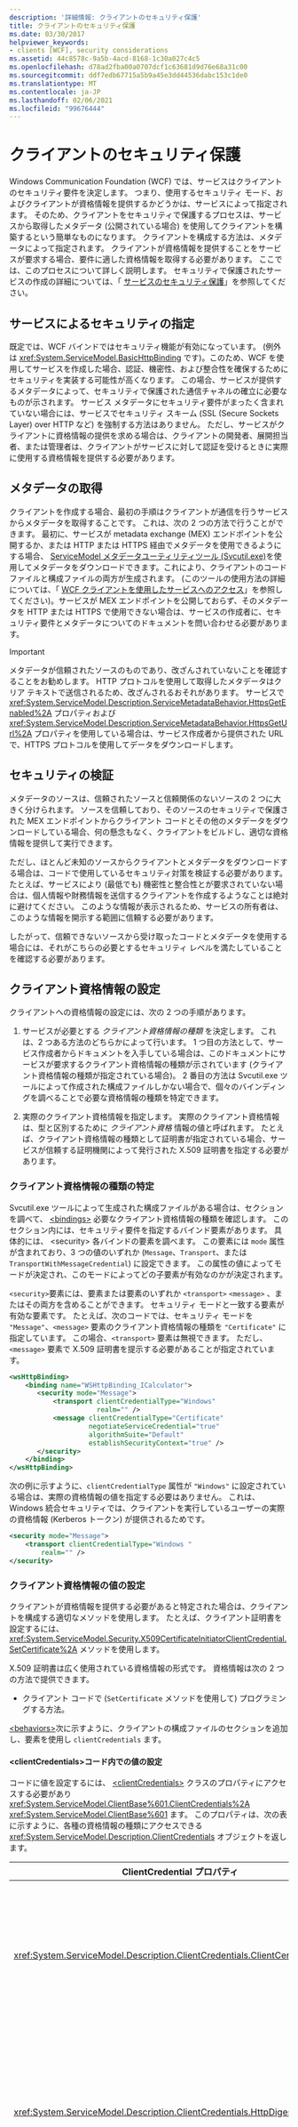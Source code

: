 ```yaml
---
description: '詳細情報: クライアントのセキュリティ保護'
title: クライアントのセキュリティ保護
ms.date: 03/30/2017
helpviewer_keywords:
- clients [WCF], security considerations
ms.assetid: 44c8578c-9a5b-4acd-8168-1c30a027c4c5
ms.openlocfilehash: d78ad2fba00a0707dcf1c63681d9d76e68a31c00
ms.sourcegitcommit: ddf7edb67715a5b9a45e3dd44536dabc153c1de0
ms.translationtype: MT
ms.contentlocale: ja-JP
ms.lasthandoff: 02/06/2021
ms.locfileid: "99676444"
---
```

# <a name="securing-clients"></a>クライアントのセキュリティ保護

Windows Communication Foundation (WCF) では、サービスはクライアントのセキュリティ要件を決定します。 つまり、使用するセキュリティ モード、およびクライアントが資格情報を提供するかどうかは、サービスによって指定されます。 そのため、クライアントをセキュリティで保護するプロセスは、サービスから取得したメタデータ (公開されている場合) を使用してクライアントを構築するという簡単なものになります。 クライアントを構成する方法は、メタデータによって指定されます。 クライアントが資格情報を提供することをサービスが要求する場合、要件に適した資格情報を取得する必要があります。 ここでは、このプロセスについて詳しく説明します。 セキュリティで保護されたサービスの作成の詳細については、「 [サービスのセキュリティ保護](securing-services.md)」を参照してください。  
  
## <a name="the-service-specifies-security"></a>サービスによるセキュリティの指定  

 既定では、WCF バインドではセキュリティ機能が有効になっています。 (例外は <xref:System.ServiceModel.BasicHttpBinding> です)。このため、WCF を使用してサービスを作成した場合、認証、機密性、および整合性を確保するためにセキュリティを実装する可能性が高くなります。 この場合、サービスが提供するメタデータによって、セキュリティで保護された通信チャネルの確立に必要なものが示されます。 サービス メタデータにセキュリティ要件がまったく含まれていない場合には、サービスでセキュリティ スキーム (SSL (Secure Sockets Layer) over HTTP など) を強制する方法はありません。 ただし、サービスがクライアントに資格情報の提供を求める場合は、クライアントの開発者、展開担当者、または管理者は、クライアントがサービスに対して認証を受けるときに実際に使用する資格情報を提供する必要があります。  
  
## <a name="obtaining-metadata"></a>メタデータの取得  

 クライアントを作成する場合、最初の手順はクライアントが通信を行うサービスからメタデータを取得することです。 これは、次の 2 つの方法で行うことができます。 最初に、サービスが metadata exchange (MEX) エンドポイントを公開するか、または HTTP または HTTPS 経由でメタデータを使用できるようにする場合、 [ServiceModel メタデータユーティリティツール (Svcutil.exe)](servicemodel-metadata-utility-tool-svcutil-exe.md)を使用してメタデータをダウンロードできます。これにより、クライアントのコードファイルと構成ファイルの両方が生成されます。 (このツールの使用方法の詳細については、「 [WCF クライアントを使用したサービスへのアクセス](accessing-services-using-a-wcf-client.md)」を参照してください)。サービスが MEX エンドポイントを公開しておらず、そのメタデータを HTTP または HTTPS で使用できない場合は、サービスの作成者に、セキュリティ要件とメタデータについてのドキュメントを問い合わせる必要があります。  
  
> [!IMPORTANT]
> メタデータが信頼されたソースのものであり、改ざんされていないことを確認することをお勧めします。 HTTP プロトコルを使用して取得したメタデータはクリア テキストで送信されるため、改ざんされるおそれがあります。 サービスで <xref:System.ServiceModel.Description.ServiceMetadataBehavior.HttpsGetEnabled%2A> プロパティおよび <xref:System.ServiceModel.Description.ServiceMetadataBehavior.HttpsGetUrl%2A> プロパティを使用している場合は、サービス作成者から提供された URL で、HTTPS プロトコルを使用してデータをダウンロードします。  
  
## <a name="validating-security"></a>セキュリティの検証  

 メタデータのソースは、信頼されたソースと信頼関係のないソースの 2 つに大きく分けられます。 ソースを信頼しており、そのソースのセキュリティで保護された MEX エンドポイントからクライアント コードとその他のメタデータをダウンロードしている場合、何の懸念もなく、クライアントをビルドし、適切な資格情報を提供して実行できます。  
  
 ただし、ほとんど未知のソースからクライアントとメタデータをダウンロードする場合は、コードで使用しているセキュリティ対策を検証する必要があります。 たとえば、サービスにより (最低でも) 機密性と整合性とが要求されていない場合は、個人情報や財務情報を送信するクライアントを作成するようなことは絶対に避けてください。 このような情報が表示されるため、サービスの所有者は、このような情報を開示する範囲に信頼する必要があります。  
  
 したがって、信頼できないソースから受け取ったコードとメタデータを使用する場合には、それがこちらの必要とするセキュリティ レベルを満たしていることを確認する必要があります。  
  
## <a name="setting-a-client-credential"></a>クライアント資格情報の設定  

 クライアントへの資格情報の設定には、次の 2 つの手順があります。  
  
1. サービスが必要とする *クライアント資格情報の種類* を決定します。 これは、2 つある方法のどちらかによって行います。 1 つ目の方法として、サービス作成者からドキュメントを入手している場合は、このドキュメントにサービスが要求するクライアント資格情報の種類が示されています (クライアント資格情報の種類が指定されている場合)。 2 番目の方法は Svcutil.exe ツールによって作成された構成ファイルしかない場合で、個々のバインディングを調べることで必要な資格情報の種類を特定できます。  
  
2. 実際のクライアント資格情報を指定します。 実際のクライアント資格情報は、型と区別するために *クライアント資格* 情報の値と呼ばれます。 たとえば、クライアント資格情報の種類として証明書が指定されている場合、サービスが信頼する証明機関によって発行された X.509 証明書を指定する必要があります。  
  
### <a name="determining-the-client-credential-type"></a>クライアント資格情報の種類の特定  

 Svcutil.exe ツールによって生成された構成ファイルがある場合は、セクションを調べて、 [\<bindings>](../configure-apps/file-schema/wcf/bindings.md) 必要なクライアント資格情報の種類を確認します。 このセクション内には、セキュリティ要件を指定するバインド要素があります。 具体的には、 \<security> 各バインドの要素を調べます。 この要素には `mode` 属性が含まれており、3 つの値のいずれか (`Message`、`Transport`、または `TransportWithMessageCredential`) に設定できます。 この属性の値によってモードが決定され、このモードによってどの子要素が有効なのかが決定されます。  
  
 `<security>`要素には、要素または要素のいずれか `<transport>` `<message>` 、またはその両方を含めることができます。 セキュリティ モードと一致する要素が有効な要素です。 たとえば、次のコードでは、セキュリティ モードを `"Message"`、`<message>` 要素のクライアント資格情報の種類を `"Certificate"` に指定しています。 この場合、`<transport>` 要素は無視できます。 ただし、`<message>` 要素で X.509 証明書を提示する必要があることが指定されています。  

```xml  
<wsHttpBinding>  
    <binding name="WSHttpBinding_ICalculator">  
       <security mode="Message">  
           <transport clientCredentialType="Windows"
                      realm="" />  
           <message clientCredentialType="Certificate"
                    negotiateServiceCredential="true"  
                    algorithmSuite="Default"
                    establishSecurityContext="true" />  
       </security>  
    </binding>  
</wsHttpBinding>  
```  

 次の例に示すように、`clientCredentialType` 属性が `"Windows"` に設定されている場合は、実際の資格情報の値を指定する必要はありません。 これは、Windows 統合セキュリティでは、クライアントを実行しているユーザーの実際の資格情報 (Kerberos トークン) が提供されるためです。  
  
```xml  
<security mode="Message">  
    <transport clientCredentialType="Windows "
        realm="" />  
</security>  
```  
  
### <a name="setting-the-client-credential-value"></a>クライアント資格情報の値の設定  

 クライアントが資格情報を提供する必要があると特定された場合は、クライアントを構成する適切なメソッドを使用します。 たとえば、クライアント証明書を設定するには、<xref:System.ServiceModel.Security.X509CertificateInitiatorClientCredential.SetCertificate%2A> メソッドを使用します。  
  
 X.509 証明書は広く使用されている資格情報の形式です。 資格情報は次の 2 つの方法で提供できます。  
  
- クライアント コードで (`SetCertificate` メソッドを使用して) プログラミングする方法。  
  
 [\<behaviors>](../configure-apps/file-schema/wcf/behaviors.md)次に示すように、クライアントの構成ファイルのセクションを追加し、要素を使用し `clientCredentials` ます。  
  
#### <a name="setting-a-clientcredentials-value-in-code"></a>\<clientCredentials>コード内での値の設定  

 コードに値を設定するには、 [\<clientCredentials>](../configure-apps/file-schema/wcf/clientcredentials.md) クラスのプロパティにアクセスする必要があり <xref:System.ServiceModel.ClientBase%601.ClientCredentials%2A> <xref:System.ServiceModel.ClientBase%601> ます。 このプロパティは、次の表に示すように、各種の資格情報の種類にアクセスできる <xref:System.ServiceModel.Description.ClientCredentials> オブジェクトを返します。  
  
|ClientCredential プロパティ|説明|メモ|  
|-------------------------------|-----------------|-----------|  
|<xref:System.ServiceModel.Description.ClientCredentials.ClientCertificate%2A>|<xref:System.ServiceModel.Security.X509CertificateInitiatorClientCredential> を返します|クライアントがサービスに対して自身を認証するために提供する X.509 証明書を表します。|  
|<xref:System.ServiceModel.Description.ClientCredentials.HttpDigest%2A>|<xref:System.ServiceModel.Security.HttpDigestClientCredential> を返します|HTTP ダイジェスト資格情報を表します。 この資格情報は、ユーザー名とパスワードのハッシュです。|  
|<xref:System.ServiceModel.Description.ClientCredentials.IssuedToken%2A>|<xref:System.ServiceModel.Security.IssuedTokenClientCredential> を返します|フェデレーション シナリオで通常使用される、セキュリティ トークン サービスによって発行されるカスタム セキュリティ トークンを表します。|  
|<xref:System.ServiceModel.Description.ClientCredentials.Peer%2A>|<xref:System.ServiceModel.Security.PeerCredential> を返します|Windows ドメインのピア メッシュに参加するためのピア資格情報を表します。|  
|<xref:System.ServiceModel.Description.ClientCredentials.ServiceCertificate%2A>|<xref:System.ServiceModel.Security.X509CertificateRecipientClientCredential> を返します|帯域外ネゴシエーションでサービスによって提供される X.509 証明書を表します。|  
|<xref:System.ServiceModel.Description.ClientCredentials.UserName%2A>|<xref:System.ServiceModel.Security.UserNamePasswordClientCredential> を返します|ユーザー名とパスワードのペアを表します。|  
|<xref:System.ServiceModel.Description.ClientCredentials.Windows%2A>|<xref:System.ServiceModel.Security.WindowsClientCredential> を返します|Windows クライアントの資格情報 (Kerberos 資格情報) を表します。 このクラスのプロパティは読み取り専用です。|  
  
#### <a name="setting-a-clientcredentials-value-in-configuration"></a>\<clientCredentials>構成での値の設定  

 資格情報の値は、要素の子要素としてエンドポイントの動作を使用して指定し [\<clientCredentials>](../configure-apps/file-schema/wcf/clientcredentials.md) ます。 使用される要素は、クライアントの資格情報の種類によって異なります。 たとえば、次の例では、<を使用して x.509 証明書を設定する構成を示して [\<clientCertificate>](../configure-apps/file-schema/wcf/clientcertificate-of-clientcredentials-element.md) います。  
  
```xml  
<configuration>  
  <system.serviceModel>  
    <behaviors>  
      <endpointBehaviors>
        <behavior name="myEndpointBehavior">  
          <clientCredentials>  
            <clientCertificate findvalue="myMachineName"
            storeLocation="Current" X509FindType="FindBySubjectName" />  
          </clientCredentials>  
        </behavior>
      </endpointBehaviors>
    </behaviors>
  </system.serviceModel>  
</configuration>  
```  
  
 構成でクライアント資格情報を設定するには、 [\<endpointBehaviors>](../configure-apps/file-schema/wcf/endpointbehaviors.md) 構成ファイルに要素を追加します。 さらに、 `behaviorConfiguration` 次の例に示すように、 [ \<endpoint> \<client> ](../configure-apps/file-schema/wcf/endpoint-of-client.md)追加された behavior 要素は、要素のの属性を使用してサービスのエンドポイントにリンクされている必要があります。 `behaviorConfiguration` 属性の値は、動作の `name` 属性の値と一致する必要があります。  

```xml
<configuration>
  <system.serviceModel>
    <client>
      <endpoint address="http://localhost/servicemodelsamples/service.svc"
                binding="wsHttpBinding"
                bindingConfiguration="Binding1"
                behaviorConfiguration="myEndpointBehavior"
                contract="Microsoft.ServiceModel.Samples.ICalculator" />
    </client>
  </system.serviceModel>
</configuration>
```
  
> [!NOTE]
> クライアント資格情報の値の中には、アプリケーション構成ファイルを使用して設定できないものがあります (ユーザー名とパスワードや、Windows ユーザーとパスワードの値など)。 このような資格情報の値は、コードでのみ指定できます。  
  
 クライアント資格情報の設定の詳細については、「 [方法: クライアント資格情報の値を指定する](how-to-specify-client-credential-values.md)」を参照してください。  
  
> [!NOTE]
> 次の構成例に示すように、`ClientCredentialType` が `SecurityMode` に設定されている場合、`"TransportWithMessageCredential",` は無視されます。  
  
```xml  
<wsHttpBinding>  
    <binding name="PingBinding">  
        <security mode="TransportWithMessageCredential"  >  
           <message  clientCredentialType="UserName"
               establishSecurityContext="false"
               negotiateServiceCredential="false" />  
           <transport clientCredentialType="Certificate"  />  
         </security>  
    </binding>  
</wsHttpBinding>  
```  
  
## <a name="see-also"></a>関連項目

- <xref:System.ServiceModel.ClientBase%601.ClientCredentials%2A>
- <xref:System.ServiceModel.ClientBase%601>
- <xref:System.ServiceModel.Description.ClientCredentials>
- <xref:System.ServiceModel.Description.ServiceMetadataBehavior.HttpsGetEnabled%2A>
- <xref:System.ServiceModel.Description.ServiceMetadataBehavior.HttpsGetUrl%2A>
- [\<bindings>](../configure-apps/file-schema/wcf/bindings.md)
- [構成エディター ツール (SvcConfigEditor.exe)](configuration-editor-tool-svcconfigeditor-exe.md)
- [サービスのセキュリティ保護](securing-services.md)
- [WCF クライアントを使用したサービスへのアクセス](accessing-services-using-a-wcf-client.md)
- [方法: クライアントの資格情報の値を指定する](how-to-specify-client-credential-values.md)
- [ServiceModel メタデータ ユーティリティ ツール (Svcutil.exe)](servicemodel-metadata-utility-tool-svcutil-exe.md)
- [方法: クライアントの資格情報の種類を指定する](how-to-specify-the-client-credential-type.md)
